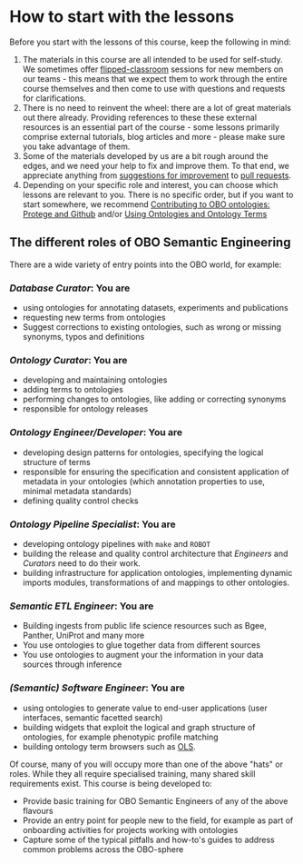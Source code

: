# How to start with the lessons

Before you start with the lessons of this course, keep the following in mind:

1. The materials in this course are all intended to be used for self-study. We sometimes offer [flipped-classroom](https://en.wikipedia.org/wiki/Flipped_classroom) sessions for new members on our teams - this means that we expect them to work through the entire course themselves and then come to use with questions and requests for clarifications.
2. There is no need to reinvent the wheel: there are a lot of great materials out there already. Providing references to these these external resources is an essential part of the course - some lessons primarily comprise external tutorials, blog articles and more - please make sure you take advantage of them.
3. Some of the materials developed by us are a bit rough around the edges, and we need your help to fix and improve them. To that end, we appreciate anything from [suggestions for improvement](#issues) to [pull requests](#pulls).
4. Depending on your specific role and interest, you can choose which lessons are relevant to you. There is no specific order, but if you want to start somewhere, we recommend [Contributing to OBO ontologies: Protege and Github](lesson/contributing-to-obo-ontologies.md) and/or [Using Ontologies and Ontology Terms](lesson/ontology-term-use.md)

<a name="oboroles"></a> 
## The different roles of OBO Semantic Engineering

There are a wide variety of entry points into the OBO world, for example:

### *Database Curator*: You are

- using ontologies for annotating datasets, experiments and publications
- requesting new terms from ontologies
- Suggest corrections to existing ontologies, such as wrong or missing synonyms, typos and definitions

### *Ontology Curator*: You are 
- developing and maintaining ontologies
- adding terms to ontologies
- performing changes to ontologies, like adding or correcting synonyms
- responsible for ontology releases

### *Ontology Engineer/Developer*: You are
- developing design patterns for ontologies, specifying the logical structure of terms
- responsible for ensuring the specification and consistent application of metadata in your ontologies (which annotation properties to use, minimal metadata standards)
- defining quality control checks

### *Ontology Pipeline Specialist*: You are
- developing ontology pipelines with `make` and `ROBOT`
- building the release and quality control architecture that *Engineers* and *Curators* need to do their work.
- building infrastructure for application ontologies, implementing dynamic imports modules, transformations of and mappings to other ontologies.

### *Semantic ETL Engineer*: You are

- Building ingests from public life science resources such as Bgee, Panther, UniProt and many more
- You use ontologies to glue together data from different sources
- You use ontologies to augment your the information in your data sources through inference

### *(Semantic) Software Engineer*: You are

- using ontologies to generate value to end-user applications (user interfaces, semantic facetted search)
- building widgets that exploit the logical and graph structure of ontologies, for example phenotypic profile matching
- building ontology term browsers such as [OLS](https://www.ebi.ac.uk/ols/index).

Of course, many of you will occupy more than one of the above "hats" or roles. While they all require specialised training, many shared skill requirements exist. This course is being developed to:

- Provide basic training for OBO Semantic Engineers of any of the above flavours
- Provide an entry point for people new to the field, for example as part of onboarding activities for projects working with ontologies
- Capture some of the typical pitfalls and how-to's guides to address common problems across the OBO-sphere
